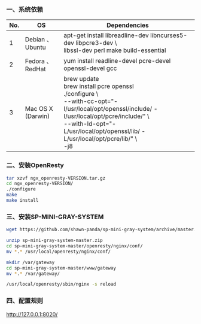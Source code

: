 ### 一、系统依赖
<table>
<thead>
<tr>
  <th>No.</th>
  <th>OS</th>
  <th>Dependencies</th>
</tr>
</thead>
<tbody>
  <tr>
    <td>1</td>
    <td>Debian 、 Ubuntu</td>
    <td>apt-get install libreadline-dev libncurses5-dev libpcre3-dev \ <br /> libssl-dev perl make build-essential</td>
  </tr>
  <tr>
    <td>2</td>
    <td>Fedora 、 RedHat</td>
    <td>yum install readline-devel pcre-devel openssl-devel gcc</td>
  </tr>
  <tr>
    <td>3</td>
    <td>Mac OS X (Darwin)</td>
    <td>brew update <br /> brew install pcre openssl <br />./configure \<br />   --with-cc-opt="-I/usr/local/opt/openssl/include/ -I/usr/local/opt/pcre/include/" \<br />   --with-ld-opt="-L/usr/local/opt/openssl/lib/ -L/usr/local/opt/pcre/lib/" \<br />   -j8</td>
  </tr>
</tbody>
</table>

### 二、安装OpenResty
```bash
tar xzvf ngx_openresty-VERSION.tar.gz
cd ngx_openresty-VERSION/
./configure
make
make install
```

### 三、安装SP-MINI-GRAY-SYSTEM
```bash
wget https://github.com/shawn-panda/sp-mini-gray-system/archive/master.zip

unzip sp-mini-gray-system-master.zip
cd sp-mini-gray-system-master/openresty/nginx/conf/
mv *.* /usr/local/openresty/nginx/conf/

mkdir /var/gateway
cd sp-mini-gray-system-master/www/gateway
mv *.* /var/gateway/

/usr/local/openresty/sbin/nginx -s reload
```

### 四、配置规则
http://127.0.0.1:8020/
